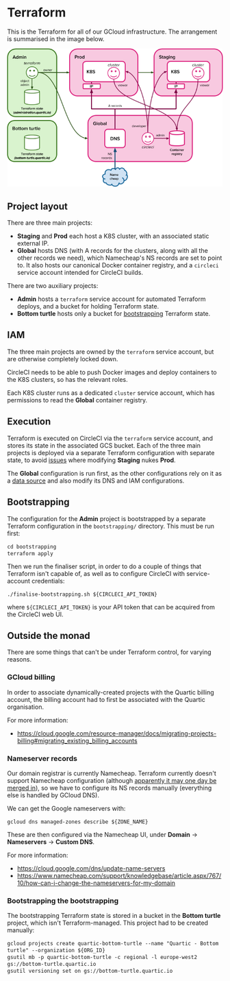 # Terraform

This is the Terraform for all of our GCloud infrastructure.  The arrangement is summarised in the image below.

![Project layout](../diagrams/infra-layout.png)


## Project layout

There are three main projects:

- **Staging** and **Prod** each host a K8S cluster, with an associated static external IP.
- **Global** hosts DNS (with A records for the clusters, along with all the other records we need), which Namecheap's
  NS records are set to point to.  It also hosts our canonical Docker container registry, and a `circleci` service
  account intended for CircleCI builds.

There are two auxiliary projects:

- **Admin** hosts a `terraform` service account for automated Terraform deploys, and a bucket for holding Terraform state.
- **Bottom turtle** hosts only a bucket for [bootstrapping](#bootstrapping) Terraform state.


## IAM

The three main projects are owned by the `terraform` service account, but are otherwise completely locked down.

CircleCI needs to be able to push Docker images and deploy containers to the K8S clusters, so has the relevant roles.

Each K8S cluster runs as a dedicated `cluster` service account, which has permissions to read the **Global** container
registry.


## Execution

Terraform is executed on CircleCI via the `terraform` service account, and stores its state in the associated GCS
bucket.  Each of the three main projects is deployed via a separate Terraform configuration with separate state, to
avoid [issues][1] where modifying **Staging** nukes **Prod**.

The **Global** configuration is run first, as the other configurations rely on it as a [data source][2] and also
modify its DNS and IAM configurations.

[1]: https://charity.wtf/2016/03/30/terraform-vpc-and-why-you-want-a-tfstate-file-per-env/
[2]: https://www.terraform.io/docs/providers/terraform/index.html


## Bootstrapping

The configuration for the **Admin** project is bootstrapped by a separate Terraform configuration in the
`bootstrapping/`  directory.  This must be run first:

```
cd bootstrapping
terraform apply
```

Then we run the finaliser script, in order to do a couple of things that Terraform isn't capable of, as well as to
configure CircleCI with service-account credentials:

```
./finalise-bootstrapping.sh ${CIRCLECI_API_TOKEN}
```

where `${CIRCLECI_API_TOKEN}` is your API token that can be acquired from the CircleCI web UI.


## Outside the monad

There are some things that can't be under Terraform control, for varying reasons.


### GCloud billing

In order to associate dynamically-created projects with the Quartic billing account, the billing account had to first
be associated with the Quartic organisation.

For more information:
- https://cloud.google.com/resource-manager/docs/migrating-projects-billing#migrating_existing_billing_accounts


### Nameserver records

Our domain registrar is currently Namecheap.  Terraform currently doesn't support Namecheap configuration (although
[apparently it may one day be merged in](https://github.com/hashicorp/terraform/pull/5846)), so we have to configure
its NS records manually (everything else is handled by GCloud DNS).

We can get the Google nameservers with:

```
gcloud dns managed-zones describe ${ZONE_NAME}
```

These are then configured via the Namecheap UI, under **Domain** -> **Nameservers** -> **Custom DNS**.

For more information:

- https://cloud.google.com/dns/update-name-servers
- https://www.namecheap.com/support/knowledgebase/article.aspx/767/10/how-can-i-change-the-nameservers-for-my-domain


### Bootstrapping the bootstrapping

The bootstrapping Terraform state is stored in a bucket in the **Bottom turtle** project, which isn't Terraform-managed.
This project had to be created manually:

```
gcloud projects create quartic-bottom-turtle --name "Quartic - Bottom turtle" --organization ${ORG_ID}
gsutil mb -p quartic-bottom-turtle -c regional -l europe-west2 gs://bottom-turtle.quartic.io
gsutil versioning set on gs://bottom-turtle.quartic.io
```